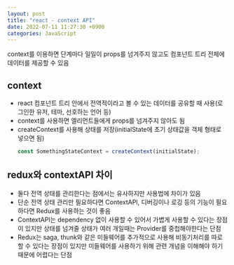 ```yaml
---
layout: post
title: "react - context API"
date: 2022-07-11 11:27:30 +0900
categories: JavaScript
---
```


context를 이용하면 단계마다 일일이 props를 넘겨주지 않고도 컴포넌트 트리 전체에 데이터를 제공할 수 있음

## context

- react 컴포넌트 트리 안에서 전역적이라고 볼 수 있는 데이터를 공유할 때 사용(로그인한 유저, 테마, 선호하는 언어 등)
- context를 사용하면 엘리먼트들에게 props를 넘겨주지 않아도 됨
- createContext를 사용해 상태를 저장(initialState에 초기 상태값을 객체 형태로 넣으면 됨)
  ```js
  const SomethingStateContext = createContext(initialState);
  ```

## redux와 contextAPI 차이

- 둘다 전역 상태를 관리한다는 점에서는 유사하지만 사용법에 차이가 있음
- 단순 전역 상태 관리만 필요하다면 ContextAPI, 디버깅이나 로깅 등의 기능이 필요하다면 Redux를 사용하는 것이 좋음
- ContextAPI는 dependency 없이 사용할 수 있어서 가볍게 사용할 수 있다는 장점이 있지만 상태를 넘겨줄 상태가 여러 개일때는 Provider를 중첩해야한다는 단점
- Redux는 saga, thunk와 같은 미들웨어를 추가적으로 사용해 비동기처리를 따로 할 수 있다는 장점이 있지만 미들웨어를 사용하기 위해 관련 개념을 이해해야 하기 때문에 어렵다는 단점
